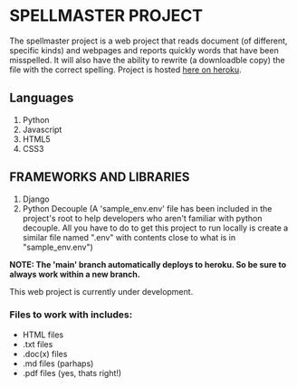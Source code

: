 # SPELLMASTER PROJECT

The spellmaster project is a web project that reads document (of different, specific kinds) and webpages and reports quickly words that have been misspelled. It will also have the ability to rewrite (a downloadble copy) the file with the correct spelling. Project is hosted [here on heroku](https://theibrahim.herokuapp.com).

## Languages
1. Python
2. Javascript
3. HTML5
4. CSS3

## FRAMEWORKS AND LIBRARIES
1. Django
2. Python Decouple (A 'sample_env.env' file has been included in the project's root to help developers who aren't familiar with python decouple. All you have to do to get this project to run locally is create a similar file named ".env" with contents close to what is in "sample_env.env")


**NOTE: The 'main' branch automatically deploys to heroku. So be sure to always work within a new branch.**

This web project is currently under development. 

### Files to work with includes:
* HTML files
* .txt files
* .doc(x) files
* .md files (parhaps)
* .pdf files (yes, thats right!)
